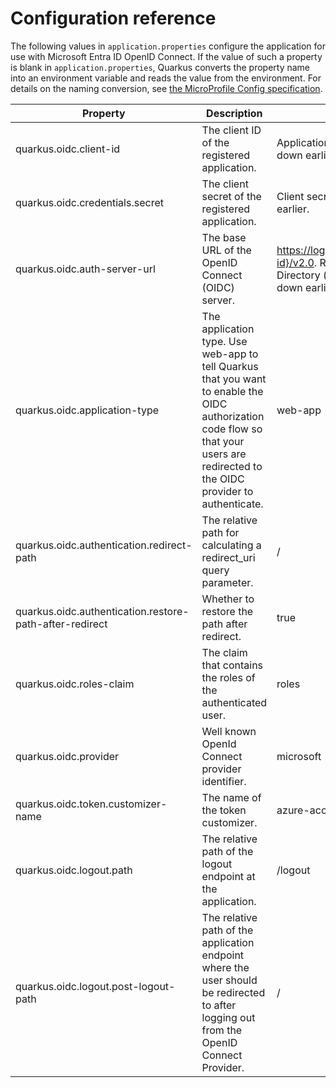 # Configuration reference

The following values in `application.properties` configure the application for use with Microsoft Entra ID OpenID Connect. If the value of such a property is blank in `application.properties`, Quarkus converts the property name into an environment variable and reads the value from the environment. For details on the naming conversion, see [the MicroProfile Config specification](https://download.eclipse.org/microprofile/microprofile-config-3.0/microprofile-config-spec-3.0.html#default_configsources.env.mapping).

|Property|Description|Value|
|--------|-----------|-----|
|quarkus.oidc.client-id|The client ID of the registered application.|Application (client) ID value you wrote down earlier.|
|quarkus.oidc.credentials.secret|The client secret of the registered application.|Client secret value you wrote down earlier.|
|quarkus.oidc.auth-server-url|The base URL of the OpenID Connect (OIDC) server.|https://login.microsoftonline.com/{tenant-id}/v2.0. Replace {tenant-id} with the Directory (tenant) ID value you wrote down earlier.|
|quarkus.oidc.application-type|The application type. Use web-app to tell Quarkus that you want to enable the OIDC authorization code flow so that your users are redirected to the OIDC provider to authenticate.|web-app|
|quarkus.oidc.authentication.redirect-path|The relative path for calculating a redirect_uri query parameter.|/|
|quarkus.oidc.authentication.restore-path-after-redirect|Whether to restore the path after redirect.|true|
|quarkus.oidc.roles-claim|The claim that contains the roles of the authenticated user.|roles|
|quarkus.oidc.provider|Well known OpenId Connect provider identifier.|microsoft|
|quarkus.oidc.token.customizer-name|The name of the token customizer.|azure-access-token-customizer|
|quarkus.oidc.logout.path|The relative path of the logout endpoint at the application.|/logout|
|quarkus.oidc.logout.post-logout-path|The relative path of the application endpoint where the user should be redirected to after logging out from the OpenID Connect Provider.|/|
